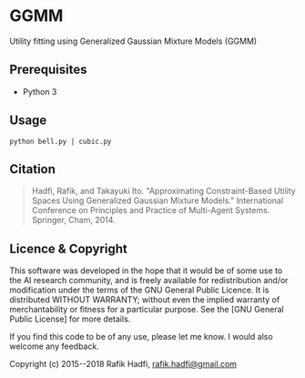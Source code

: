 
# GGMM 

Utility fitting using Generalized Gaussian Mixture Models (GGMM)



## Prerequisites
- Python 3

## Usage

```
python bell.py | cubic.py
```


## Citation

> Hadfi, Rafik, and Takayuki Ito. "Approximating Constraint-Based Utility Spaces Using Generalized Gaussian Mixture Models." International Conference on Principles and Practice of Multi-Agent Systems. Springer, Cham, 2014.


## Licence & Copyright

This software was developed in the hope that it would be of some use to the AI research community, 
and is freely available for redistribution and/or modification under the terms of the GNU General Public Licence.
It is distributed WITHOUT WARRANTY; without even the implied warranty of merchantability or fitness for a particular purpose.
See the [GNU General Public License] for more details. 

If you find this code to be of any use, please let me know. I would also welcome any feedback.

Copyright (c) 2015--2018 Rafik Hadfi, rafik.hadfi@gmail.com

